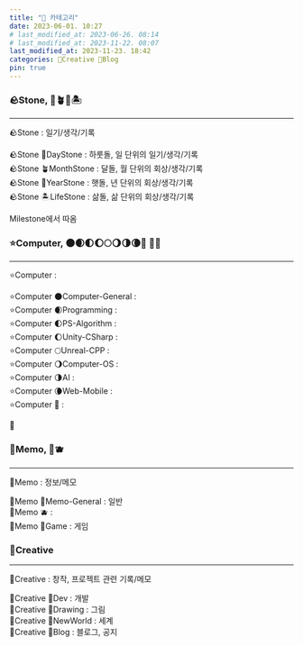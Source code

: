 ```yaml
---
title: "📘 카테고리"
date: 2023-06-01. 10:27
# last_modified_at: 2023-06-26. 08:14
# last_modified_at: 2023-11-22. 08:07
last_modified_at: 2023-11-23. 18:42
categories: 🔖Creative 📘Blog
pin: true
---
```


### 🪨Stone, 🌱🪴🌴🏝️

---

🪨Stone : 일기/생각/기록  

🪨Stone 🌱DayStone : 하룻돌, 일 단위의 일기/생각/기록  
🪨Stone 🪴MonthStone : 달돌, 월 단위의 회상/생각/기록  
🪨Stone 🌴YearStone : 햇돌, 년 단위의 회상/생각/기록  
🪨Stone 🏝️LifeStone : 삶돌, 삶 단위의 회상/생각/기록  

Milestone에서 따옴  

### ⭐Computer, 🌑🌒🌓🌔🌕🌖🌗🌘🌚 💫🫧

---

⭐Computer :  

⭐Computer 🌑Computer-General :  
⭐Computer 🌒Programming :  
⭐Computer 🌓PS-Algorithm :  
⭐Computer 🌔Unity-CSharp :  
⭐Computer 🌕Unreal-CPP :  
⭐Computer 🌖Computer-OS :  
⭐Computer 🌗AI :  
⭐Computer 🌘Web-Mobile :  
⭐Computer 🌚 :  

💫  

### 🌳Memo, 🥑🫐

---

🌳Memo : 정보/메모  

🌳Memo 🥑Memo-General : 일반  
🌳Memo 🫐 :  
🌳Memo 🍋Game : 게임  

### 🔖Creative

---

🔖Creative : 창작, 프로젝트 관련 기록/메모

🔖Creative 📕Dev : 개발  
🔖Creative 📙Drawing : 그림  
🔖Creative 📗NewWorld : 세계  
🔖Creative 📘Blog : 블로그, 공지  
